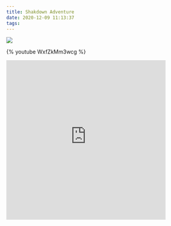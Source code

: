 ```yaml
---
title: Shakdown Adventure
date: 2020-12-09 11:13:37
tags:
---
```


![](/images/two_backpacks.jpg)

{% youtube WxfZkMm3wcg %}

<iframe src='https://www.gaiagps.com/public/3N7BRGHYJsapktsqHnqlWgq1?embed=True' style='border:none; overflow-y: hidden; background-color:white; min-width: 320px; max-width:420px; width:100%; height: 420px;' scrolling='no' seamless='seamless'></iframe>
